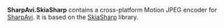 ﻿**SharpAvi.SkiaSharp** contains a cross-platform Motion JPEG encoder for [SharpAvi](https://www.nuget.org/packages/SharpAvi/).
It is based on the [SkiaSharp](https://github.com/mono/SkiaSharp) library.